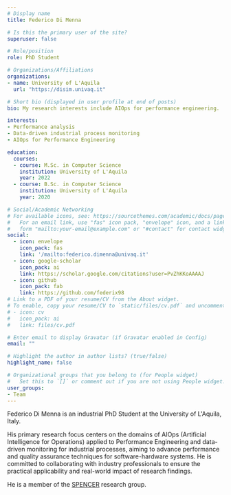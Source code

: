 ```yaml
---
# Display name
title: Federico Di Menna

# Is this the primary user of the site?
superuser: false

# Role/position
role: PhD Student

# Organizations/Affiliations
organizations:
- name: University of L'Aquila
  url: "https://disim.univaq.it"

# Short bio (displayed in user profile at end of posts)
bio: My research interests include AIOps for performance engineering.

interests:
- Performance analysis
- Data-driven industrial process monitoring
- AIOps for Performance Engineering

education:
  courses:
  - course: M.Sc. in Computer Science
    institution: University of L'Aquila
    year: 2022
  - course: B.Sc. in Computer Science
    institution: University of L'Aquila
    year: 2020

# Social/Academic Networking
# For available icons, see: https://sourcethemes.com/academic/docs/page-builder/#icons
#   For an email link, use "fas" icon pack, "envelope" icon, and a link in the
#   form "mailto:your-email@example.com" or "#contact" for contact widget.
social:
  - icon: envelope
    icon_pack: fas
    link: '/mailto:federico.dimenna@univaq.it' 
  - icon: google-scholar
    icon_pack: ai
    link: https://scholar.google.com/citations?user=PvZhKKoAAAAJ
  - icon: github
    icon_pack: fab
    link: https://github.com/federix98
# Link to a PDF of your resume/CV from the About widget.
# To enable, copy your resume/CV to `static/files/cv.pdf` and uncomment the lines below.
# - icon: cv
#   icon_pack: ai
#   link: files/cv.pdf

# Enter email to display Gravatar (if Gravatar enabled in Config)
email: ""

# Highlight the author in author lists? (true/false)
highlight_name: false

# Organizational groups that you belong to (for People widget)
#   Set this to `[]` or comment out if you are not using People widget.
user_groups:
- Team
---
```

Federico Di Menna is an industrial PhD Student at the University of L'Aquila, Italy.

His primary research focus centers on the domains of AIOps (Artificial Intelligence for Operations) applied to Performance Engineering and data-driven monitoring for industrial processes, aiming to advance performance and quality assurance techniques for software-hardware systems. He is committed to collaborating with industry professionals to ensure the practical applicability and real-world impact of research findings.

He is a member of the <a href="https://spencerlab-uaq.github.io" target="_blank">SPENCER</a> research group.